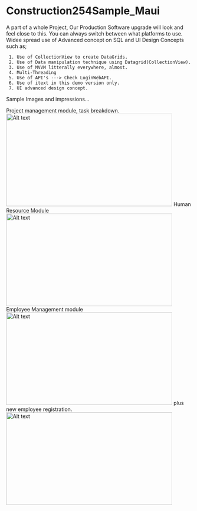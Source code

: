 # Construction254Sample_Maui
A part of a whole Project, Our Production Software upgrade will look and feel close to this. You can always switch between what platforms to use.
Widee spread use of Advanced concept on SQL and UI Design Concepts such as;

     1. Use of CollectionView to create DataGrids.
     2. Use of Data manipulation technique using Datagrid(CollectionView).
     3. Use of MVVM litterally everywhere, almost.
     4. Multi-Threading
     5. Use of API's ---> Check LoginWebAPI.
     6. Use of itext in this demo version only.
     7. UI advanced design concept.

Sample Images and impressions... 


Project management module, task breakdown.
<img src="https://github.com/davywamahiu/Construction254Sample_Maui/Image/Screenshot 2022-09-17 211115.png" height="250" width="450" alt="Alt text" title="Project.">
Human Resource Module
<img src="https://github.com/davywamahiu/Construction254Sample_Maui/Image/Screenshot 2022-09-17 210649.png" height="250" width="450" alt="Alt text" title="HR.">
Employee Management module 
<img src="https://github.com/davywamahiu/Construction254Sample_Maui/Image/Screenshot 2022-09-17 210755.png" height="250" width="450" alt="Alt text" title="Employee.">
plus new employee registration.
<img src="https://github.com/davywamahiu/Construction254Sample_Maui/Image/Screenshot 2022-09-17 210849.png" height="250" width="450" alt="Alt text" title="New Employee.">
